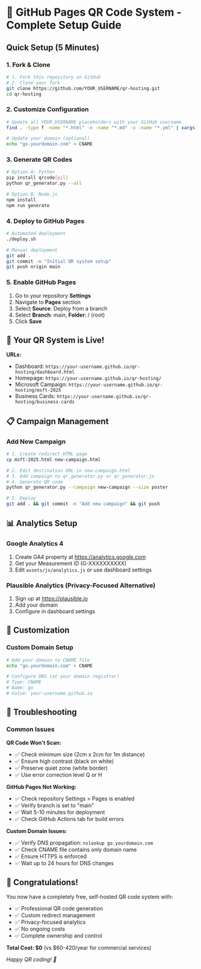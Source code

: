 # 🚀 GitHub Pages QR Code System - Complete Setup Guide

## Quick Setup (5 Minutes)

### 1. Fork & Clone
```bash
# 1. Fork this repository on GitHub
# 2. Clone your fork
git clone https://github.com/YOUR_USERNAME/qr-hosting.git
cd qr-hosting
```

### 2. Customize Configuration
```bash
# Update all YOUR_USERNAME placeholders with your GitHub username
find . -type f -name "*.html" -o -name "*.md" -o -name "*.yml" | xargs sed -i 's/YOUR_USERNAME/your-github-username/g'

# Update your domain (optional)
echo "go.yourdomain.com" > CNAME
```

### 3. Generate QR Codes
```bash
# Option A: Python
pip install qrcode[pil]
python qr_generator.py --all

# Option B: Node.js  
npm install
npm run generate
```

### 4. Deploy to GitHub Pages
```bash
# Automated deployment
./deploy.sh

# Manual deployment
git add .
git commit -m "Initial QR system setup"
git push origin main
```

### 5. Enable GitHub Pages
1. Go to your repository **Settings**
2. Navigate to **Pages** section
3. Select **Source**: Deploy from a branch
4. Select **Branch**: main, **Folder**: / (root)
5. Click **Save**

## 🎯 Your QR System is Live!

**URLs:**
- Dashboard: `https://your-username.github.io/qr-hosting/dashboard.html`
- Homepage: `https://your-username.github.io/qr-hosting/`
- Microsoft Campaign: `https://your-username.github.io/qr-hosting/msft-2025`
- Business Cards: `https://your-username.github.io/qr-hosting/business-cards`

## 📋 Campaign Management

### Add New Campaign
```bash
# 1. Create redirect HTML page
cp msft-2025.html new-campaign.html

# 2. Edit destination URL in new-campaign.html
# 3. Add campaign to qr_generator.py or qr_generator.js
# 4. Generate QR code
python qr_generator.py --campaign new-campaign --size poster

# 5. Deploy
git add . && git commit -m "Add new campaign" && git push
```

## 📊 Analytics Setup

### Google Analytics 4
1. Create GA4 property at https://analytics.google.com
2. Get your Measurement ID (G-XXXXXXXXXX)
3. Edit `assets/js/analytics.js` or use dashboard settings

### Plausible Analytics (Privacy-Focused Alternative)
1. Sign up at https://plausible.io
2. Add your domain
3. Configure in dashboard settings

## 🎨 Customization

### Custom Domain Setup
```bash
# Add your domain to CNAME file
echo "go.yourdomain.com" > CNAME

# Configure DNS (at your domain registrar)
# Type: CNAME
# Name: go
# Value: your-username.github.io
```

## 🔧 Troubleshooting

### Common Issues

**QR Code Won't Scan:**
- ✅ Check minimum size (2cm x 2cm for 1m distance)
- ✅ Ensure high contrast (black on white)
- ✅ Preserve quiet zone (white border)
- ✅ Use error correction level Q or H

**GitHub Pages Not Working:**
- ✅ Check repository Settings > Pages is enabled
- ✅ Verify branch is set to "main"
- ✅ Wait 5-10 minutes for deployment
- ✅ Check GitHub Actions tab for build errors

**Custom Domain Issues:**
- ✅ Verify DNS propagation: `nslookup go.yourdomain.com`
- ✅ Check CNAME file contains only domain name
- ✅ Ensure HTTPS is enforced
- ✅ Wait up to 24 hours for DNS changes

## 🎉 Congratulations!

You now have a completely free, self-hosted QR code system with:
- ✅ Professional QR code generation
- ✅ Custom redirect management  
- ✅ Privacy-focused analytics
- ✅ No ongoing costs
- ✅ Complete ownership and control

**Total Cost: $0** (vs $60-420/year for commercial services)

*Happy QR coding! 🚀*
